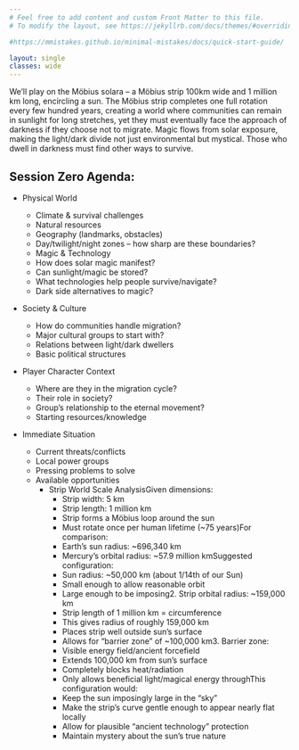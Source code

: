 ```yaml
---
# Feel free to add content and custom Front Matter to this file.
# To modify the layout, see https://jekyllrb.com/docs/themes/#overriding-theme-defaults

#https://mmistakes.github.io/minimal-mistakes/docs/quick-start-guide/

layout: single
classes: wide
---
```


We’ll play on the Möbius solara – a Möbius strip 100km wide and 1 million km long,  encircling  a sun. The Möbius strip completes one full rotation every few hundred years, creating a world where communities can remain in sunlight for long stretches, yet they must eventually face the approach of darkness if they choose not to migrate. Magic flows from solar exposure, making the light/dark divide not just environmental but mystical. Those who dwell in darkness must find other ways to survive.

## Session Zero Agenda:

- Physical World
    - Climate & survival challenges
    - Natural resources
    - Geography (landmarks, obstacles)
    - Day/twilight/night zones – how sharp are these boundaries?
    - Magic & Technology
    - How does solar magic manifest?
    - Can sunlight/magic be stored?
    - What technologies help people survive/navigate?
    - Dark side alternatives to magic?

- Society & Culture
    - How do communities handle migration?
    - Major cultural groups to start with?
    - Relations between light/dark dwellers
    - Basic political structures
- Player Character Context
    - Where are they in the migration cycle?
    - Their role in society?
    - Group’s relationship to the eternal movement?
    - Starting resources/knowledge
- Immediate Situation
    - Current threats/conflicts
    - Local power groups
    - Pressing problems to solve
    - Available opportunities
        - Strip World Scale AnalysisGiven dimensions:
            - Strip width: 5 km
            - Strip length: 1 million km
            - Strip forms a Möbius loop around the sun
            - Must rotate once per human lifetime (~75 years)For comparison:
            - Earth’s sun radius: ~696,340 km
            - Mercury’s orbital radius: ~57.9 million kmSuggested configuration:
            - Sun radius: ~50,000 km (about 1/14th of our Sun)
            - Small enough to allow reasonable orbit
            - Large enough to be imposing2. Strip orbital radius: ~159,000 km
            - Strip length of 1 million km = circumference
            - This gives radius of roughly 159,000 km
            - Places strip well outside sun’s surface
            - Allows for “barrier zone” of ~100,000 km3. Barrier zone:
            - Visible energy field/ancient forcefield
            - Extends 100,000 km from sun’s surface
            - Completely blocks heat/radiation
            - Only allows beneficial light/magical energy throughThis configuration would:
            - Keep the sun imposingly large in the “sky”
            - Make the strip’s curve gentle enough to appear nearly flat locally
            - Allow for plausible “ancient technology” protection
            - Maintain mystery about the sun’s true nature